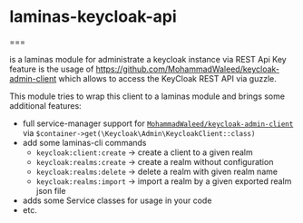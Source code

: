 # laminas-keycloak-api
===

is a laminas module for administrate a keycloak instance via REST Api
Key feature is the usage of https://github.com/MohammadWaleed/keycloak-admin-client which allows to access the KeyCloak REST API via guzzle.

This module tries to wrap this client to a laminas module and brings some additional features:

- full service-manager support for [`MohammadWaleed/keycloak-admin-client`](https://github.com/MohammadWaleed/keycloak-admin-client) via `$container->get(\Keycloak\Admin\KeycloakClient::class)` 
- add some laminas-cli commands
  - `keycloak:client:create` -> create a client to a given realm
  - `keycloak:realms:create` -> create a realm without configuration
  - `keycloak:realms:delete` -> delete a realm with given realm name
  - `keycloak:realms:import` -> import a realm by a given exported realm json file
- adds some Service classes for usage in your code
- etc.
